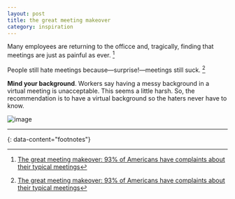 ```yaml
---
layout: post
title: the great meeting makeover
category: inspiration
---
```


Many employees are returning to the officce and, tragically, finding that meetings are just as painful as ever. [^1]

People still hate meetings because—surprise!—meetings still suck. [^1]

__Mind your background__. Workers say having a messy background in a virtual meeting is unacceptable. This seems a little harsh. So, the recommendation is to have a virtual background so the haters never have to know.

![image](https://github.com/igorlima/unapologetic-thoughts/assets/1886786/6eb77ede-a8ca-4168-949c-79bf028c8084)


---
{: data-content="footnotes"}

[^1]: [The great meeting makeover: 93% of Americans have complaints about their typical meetings](https://www.mmhmm.app/blog/the-great-meeting-makeover-complaints-about-typical-meetings)
